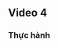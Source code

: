 ## Video 4

<!-- ### Hướng dẫn -->
<!-- - Sao chép thông thường -->
<!-- Sao chép thông thường cột thành tiền -->
<!-- ![alt text](image.png) -->
<!-- - Sao chép   theo seri		 -->
<!-- Sao chép   theo seri	số thứ tự  -->
<!-- ![alt text](image-2.png) -->
<!--  -->
<!-- copy paste công thức		 -->
<!-- copy paste định dạng		 -->
<!--  -->
<!-- copy paste giá trị		 -->
<!--  -->
<!-- copy paste ngang->dọc		 -->
<!--  -->
<!-- copy paste dạng ảnh		 -->
<!--  -->
<!-- copy paste từ nguồn khác		 -->

<!-- Trong video này, Bạn sẽ học Excel với các thao tác:
- Sao chép công thức (copy paste formular excel)
- Sao chép định dạng (copy paste format excel)
- Sao chép giá trị (copy paste value excel)
- Xoay bảng sử dụng sao chép (transpose excel)
- Sao chép dữ liệu bảng thành dạng ảnh (copy paste table as picture)
- Sao chép dữ liệu từ nguồn khác *VD:web) vào Excel (copy from other sources to excel)
- paste special in excel
- copy trong excel
- paste trong excel
-  copy and paste in excel
- cách copy trong excel
- paste trong excel chỉ ra định dạng text -->

### Thực hành
